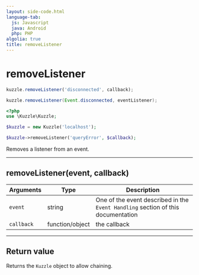 ```yaml
---
layout: side-code.html
language-tab:
  js: Javascript
  java: Android
  php: PHP
algolia: true
title: removeListener
---
```


# removeListener

```js
kuzzle.removeListener('disconnected', callback);
```

```java
kuzzle.removeListener(Event.disconnected, eventListener);
```

```php
<?php
use \Kuzzle\Kuzzle;

$kuzzle = new Kuzzle('localhost');

$kuzzle->removeListener('queryError', $callback);
```

Removes a listener from an event.

---

## removeListener(event, callback)

| Arguments | Type | Description |
|---------------|---------|----------------------------------------|
| ``event`` | string | One of the event described in the ``Event Handling`` section of this documentation |
| ``callback`` | function/object | the callback |

---

## Return value

Returns the `Kuzzle` object to allow chaining.
